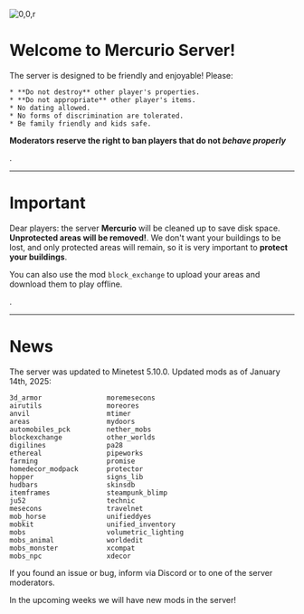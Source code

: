 ![0,0,r](item:///default:furnace)

# **Welcome to Mercurio Server!**

The server is designed to be friendly and enjoyable! Please:

```
* **Do not destroy** other player's properties.
* **Do not appropriate** other player's items.
* No dating allowed.
* No forms of discrimination are tolerated.
* Be family friendly and kids safe.
```

**Moderators reserve the right to ban players that do not _behave properly_**

.

---------------------

# **Important**

Dear players: the server **Mercurio** will be cleaned up to save disk space.
**Unprotected areas will be removed!**.
We don't want your buildings to be lost, and only protected areas will
remain, so it is very important to **protect your buildings**.

You can also use the mod `block_exchange` to upload your areas and download
them to play offline.

.

---------------------

# News

The server was updated to Minetest 5.10.0. Updated mods as of January 14th, 2025:

```
3d_armor                moremesecons
airutils                moreores
anvil                   mtimer
areas                   mydoors
automobiles_pck         nether_mobs
blockexchange           other_worlds
digilines               pa28
ethereal                pipeworks
farming                 promise
homedecor_modpack       protector
hopper                  signs_lib
hudbars                 skinsdb
itemframes              steampunk_blimp
ju52                    technic
mesecons                travelnet
mob_horse               unifieddyes
mobkit                  unified_inventory
mobs                    volumetric_lighting
mobs_animal             worldedit
mobs_monster            xcompat
mobs_npc                xdecor
```

If you found an issue or bug, inform via Discord or to one of the server
moderators.

In the upcoming weeks we will have new mods in the server! 
